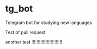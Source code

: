 # tg_bot
Telegram bot for studying new languages


Test of pull request

another test !!!!!!!!!!!!!!!!!!!!!!!!
